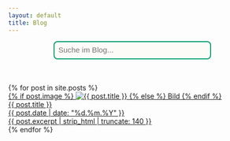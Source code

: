 ```yaml
---
layout: default
title: Blog
---
```


<div id="searchbox-container">
  <input id="searchbox" type="text" placeholder="Suche im Blog...">
</div>
<div id="searchinfo"></div>
<div id="searchresults"></div>

<!-- Standard-Post-Liste für den ersten Besuch -->
<div id="all-posts" class="blog-grid blog-grid-single">
  {% for post in site.posts %}
    <a class="blog-card" href="{{ post.url | relative_url }}">
      <div class="card-img">
        {% if post.image %}
          <img src="{{ post.image }}" alt="{{ post.title }}" loading="lazy">
        {% else %}
          Bild
        {% endif %}
      </div>
      <div class="card-content">
        <div class="card-title">{{ post.title }}</div>
        <time class="card-date" datetime="{{ post.date | date_to_xmlschema }}">
          {{ post.date | date: "%d.%m.%Y" }}
        </time>
        <div class="card-desc">{{ post.excerpt | strip_html | truncate: 140 }}</div>
      </div>
    </a>
  {% endfor %}
</div>

<script>
document.addEventListener('DOMContentLoaded', function() {
    let posts = [];
    fetch('{{ "/search.json" | relative_url }}')
      .then(response => response.json())
      .then(function(json){
        posts = json;
      });

    const searchbox = document.getElementById('searchbox');
    const searchresults = document.getElementById('searchresults');
    const searchinfo = document.getElementById('searchinfo');
    const allposts = document.getElementById('all-posts');

    searchbox.addEventListener('input', function(e) {
      let query = e.target.value.trim();
      let out = '';
      let info = '';
      if (query.length < 3) {
        searchresults.innerHTML = '';
        searchinfo.innerHTML = '';
        allposts.style.display = '';
        return;
      }

      // Suche im Inhalt und Titel (ohne Berücksichtigung von Groß-/Kleinschreibung)
      let results = posts.filter(post =>
        post.content.toLowerCase().includes(query.toLowerCase()) ||
        post.title.toLowerCase().includes(query.toLowerCase())
      );

      if (results.length) {
        info = `<div class="search-info">${results.length} Treffer gefunden</div>`;
        out = results.map(post => {
          // Datum im deutschen Format, wenn vorhanden
          let date = '';
          if (post.date) {
            const d = new Date(post.date);
            date = d.toLocaleDateString('de-DE', { day: '2-digit', month: '2-digit', year: 'numeric' });
          }
          // Fundstellen hervorheben (fett + rot)
          let re = new RegExp('('+query.replace(/[.*+?^${}()|[\]\\]/g, '\\$&')+')','gi');
          let title = post.title.replace(re, '<b style="color:#AA0600;font-weight:bold;">$1</b>');

          let snippet = post.content;
          let idx = snippet.toLowerCase().indexOf(query.toLowerCase());
          if (idx > -1) {
            snippet = snippet.substring(Math.max(0, idx-60), idx+80);
          } else {
            snippet = snippet.substring(0, 140);
          }
          let excerpt = snippet.replace(re, '<b style="color:#AA0600;font-weight:bold;">$1</b>');

          return `<div class="search-card">
            <a href="${post.url}" class="search-title">${title}</a>
            <div class="search-date">${date}</div>
            <div class="search-snippet">${excerpt}...</div>
          </div>`;
        }).join('');
      } else {
        info = `<div class="search-info notfound">Keine Treffer gefunden.</div>`;
        out = '';
      }

      allposts.style.display = 'none';
      searchinfo.innerHTML = info;
      searchresults.innerHTML = out;
    });
});
</script>

<style>
/* Container für das Suchfeld, sorgt für Zentrierung */
#searchbox-container {
  display: flex;                   /* Flexbox für einfaches Zentrieren */
  flex-direction: column;          /* Untereinander anordnen */
  align-items: center;             /* Horizontal zentrieren */
  margin-top: 0.3em;               /* Abstand nach oben */
  margin-bottom: 1em;              /* Abstand nach unten */
}

/* Suchfeld-Design */
#searchbox {
  width: 320px;                    /* Feste Breite */
  max-width: 90vw;                 /* Max. 90% der Viewport-Breite */
  padding: 0.5em;                  /* Innenabstand */
  font-size: 1.1em;                /* Schriftgröße */
  margin-bottom: 0.2em;            /* Minimaler Abstand zu Treffer-Anzeige */
  border: 2px solid #009C6C;       /* Grüner Rahmen */
  border-radius: 8px;              /* Abgerundete Ecken */
  outline: none;                   /* Kein extra Rahmen beim Fokus */
  background: #FCFBF7;             /* Heller Hintergrund */
  transition: border-color 0.2s;   /* Sanfter Übergang der Rahmenfarbe */
}

/* Rahmenfarbe des Suchfelds bei Fokus */
#searchbox:focus {
  border-color: #AA0600;           /* Rot beim Fokussieren */
}

/* Wrapper für Treffer-Anzeige ("x Treffer gefunden") */
#searchinfo {
  display: flex;                   /* Flex für Zentrierung */
  flex-direction: column;
  align-items: center;
  min-height: 2em;                 /* Mindesthöhe (Abstand nach unten) */
  margin-bottom: 0.3em;            /* Minimaler Abstand zu Ergebnissen */
}

/* Stil für Treffer-Anzeige */
.search-info {
  color: #009C6C;                  /* Grün */
  font-size: 1em;                  /* Größe der Treffer-Anzeige */
  text-align: center;              /* Zentriert */
  margin-bottom: 1.2em;            /* Abstand zu den Suchergebnissen */
}

/* Stil für "Keine Treffer gefunden" */
.search-info.notfound {
  color:rgb(92, 92, 92);                  /* Rot */
}

/* Wrapper für Suchergebnisse (max. Breite & Zentrierung) */
#searchresults {
  max-width: 600px;                /* Maximale Breite */
  margin-left: auto;               /* Zentriert */
  margin-right: auto;
}

/* Einzelne Ergebnis-Box */
.search-card {
  margin-bottom: 2em;              /* Abstand zwischen den Ergebnissen */
}

/* Titel des Suchergebnisses */
.search-title {
  display: block;                  /* Block-Element für Abstand */
  font-size: 1.2em;                /* Schriftgröße */
  font-weight: bold;               /* Fett */
  color: #009C6C;                  /* Grün */
  text-decoration: none;           /* Keine Unterstreichung */
  margin-bottom: 0.2em;            /* Abstand zum Datum */
  margin-top: 0.3em;               /* Abstand zum vorherigen Element */
}

/* Veröffentlichungsdatum */
.search-date {
  font-size: 1em;                  /* Normale Schriftgröße */
  color: #8a8a8a;                  /* Hellgrau */
  margin-bottom: 0.2em;            /* Abstand zum Textauszug */
  margin-top: 0.2em;
}

/* Auszug/Textvorschau */
.search-snippet {
  font-size: 1.04em;               /* Etwas größere Schrift */
  color: #222;                     /* Fast Schwarz */
}
</style>

